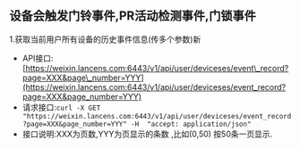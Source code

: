 ## 设备会触发门铃事件,PR活动检测事件,门锁事件

1.获取当前用户所有设备的历史事件信息\(传多个参数\)新

* API接口:[https://weixin.lancens.com:6443/v1/api/user/deviceses/event\_record?page=XXX&page\_number=YYY](https://weixin.lancens.com:6443/v1/api/user/deviceses/event_record?page=XXX&page_number=YYY)
* 请求接口:`curl -X GET "https://weixin.lancens.com:6443/v1/api/user/deviceses/event_record?page=XXX&page_number=YYY" -H  "accept: application/json"`
* 接口说明:XXX为页数,YYY为页显示的条数 ,比如\(0,50\) 按50条一页显示.



